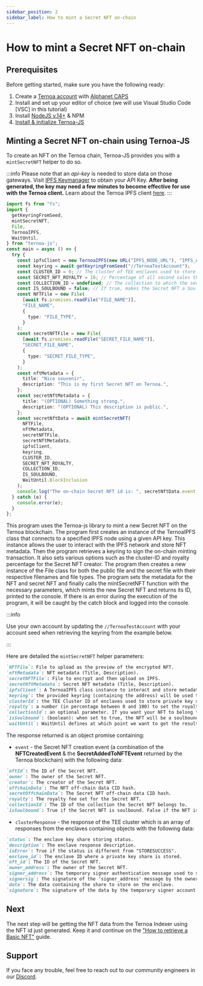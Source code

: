 ```yaml
---
sidebar_position: 2
sidebar_label: How to mint a Secret NFT on-chain
---
```


# How to mint a Secret NFT on-chain

## Prerequisites

Before getting started, make sure you have the following ready:

1. Create a [Ternoa account](/for-developers/get-started/create-account) with [Alphanet CAPS](/for-developers/get-started/create-account#step-2-get-some-free-test-caps-tokens)
2. Install and set up your editor of choice (we will use Visual Studio Code [VSC] in this tutorial)
3. Install [NodeJS v.14+](https://nodejs.org/en/download/) & NPM
4. [Install & initialize Ternoa-JS](/for-developers/get-started/install-ternoa-js)

## Minting a Secret NFT on-chain using Ternoa-JS

To create an NFT on the Ternoa chain, Ternoa-JS provides you with a `mintSecretNFT` helper to do so.

:::info
Please note that an _api-key_ is needed to store data on those gateways. Visit [IPFS Keymanager](https://ipfs-key-manager-git-dev-ternoa.vercel.app/) to obtain your API Key. **After being generated, the key may need a few minutes to become effective for use with the Ternoa client.** Learn about the Ternoa IPFS client [here](/for-developers/advanced-guides/ipfs).
:::

```typescript showLineNumbers
import fs from "fs";
import {
  getKeyringFromSeed,
  mintSecretNFT,
  File,
  TernoaIPFS,
  WaitUntil,
} from "ternoa-js";
const main = async () => {
  try {
    const ipfsClient = new TernoaIPFS(new URL("IPFS_NODE_URL"), "IPFS_API_KEY");
    const keyring = await getKeyringFromSeed("//TernoaTestAccount");
    const CLUSTER_ID = 0; // The cluster of TEE enclaves used to store private key shares
    const SECRET_NFT_ROYALTY = 10; // Percentage of all second sales that the secret NFT creator will receive - 10%.
    const COLLECTION_ID = undefined; // The collection to which the secret NFT belongs. Optional Parameter: Default is undefined.
    const IS_SOULBOUND = false; // If true, makes the Secret NFT a Soulbound token. The default is false.
    const NFTFile = new File(
      [await fs.promises.readFile("FILE_NAME")],
      "FILE_NAME",
      {
        type: "FILE_TYPE",
      }
    );
    const secretNFTFile = new File(
      [await fs.promises.readFile("SECRET_FILE_NAME")],
      "SECRET_FILE_NAME",
      {
        type: "SECRET_FILE_TYPE",
      }
    );
    const nftMetadata = {
      title: "Nice souvenir",
      description: "This is my first Secret NFT on Ternoa.",
    };
    const secretNftMetadata = {
      title: "(OPTIONAL) Something strong.",
      description: "(OPTIONAL) This description is public.",
    };
    const secretNftData = await mintSecretNFT(
      NFTFile,
      nftMetadata,
      secretNFTFile,
      secretNftMetadata,
      ipfsClient,
      keyring,
      CLUSTER_ID,
      SECRET_NFT_ROYALTY,
      COLLECTION_ID,
      IS_SOULBOUND,
      WaitUntil.BlockInclusion
    );
    console.log("The on-chain Secret NFT id is: ", secretNftData.event.nftId);
  } catch (e) {
    console.error(e);
  }
};
```

This program uses the Ternoa-js library to mint a new Secret NFT on the Ternoa blockchain. The program first creates an instance of the TernoaIPFS class that connects to a specified IPFS node using a given API key. This instance allows the user to interact with the IPFS network and store NFT metadata. Then the program retrieves a keyring to sign the on-chain minting transaction. It also sets various options such as the cluster-ID and royalty percentage for the Secret NFT creator. The program then creates a new instance of the File class for both the public file and the secret file with their respective filenames and file types. The program sets the metadata for the NFT and secret NFT and finally calls the mintSecretNFT function with the necessary parameters, which mints the new Secret NFT and returns its ID, printed to the console. If there is an error during the execution of the program, it will be caught by the catch block and logged into the console.

:::info

Use your own account by updating the `//TernoaTestAccount` with your account seed when retrieving the keyring from the example below.

:::

Here are detailed the `mintSecretNFT` helper parameters:

```markdown
`NFTFile`: File to upload as the preview of the encrypted NFT.
`nftMetadata`: NFT metadata (Title, Description).
`secretNFTFile`: File to encrypt and then upload on IPFS.
`secretNftMetadata`: Secret NFT metadata (Title, Description).
`ipfsClient`: A TernoaIPFS class instance to interact and store metadata on IPFS.
`keyring`: the provided keyring (containing the address) will be used to sign the transaction and pay the execution fee.
`clusterId`: the TEE Cluster ID of enclaves used to store private key shares. The default is 0.
`royalty`: a number (in percentage between 0 and 100) to set the royalties taken by the owner for each NFT sale.
`collectionId`: an optional parameter. If you want your NFT to belong to a collection, add the collection id here otherwise keep it undefined.
`isSoulbound`: (boolean): when set to true, the NFT will be a soulbound NFT. The default is false.
`waitUntil`: WaitUntil defines at which point we want to get the results of the transaction execution: BlockInclusion or BlockFinalization.
```

The response returned is an object promise containing:

- `event` - the Secret NFT creation event (a combination of the **NFTCreatedEvent** & the **SecretAddedToNFTEvent** returned by the Ternoa blockchain) with the following data:

```markdown
`nftId`: The ID of the Secret NFT.
`owner`: The owner of the Secret NFT.
`creator`: The creator of the Secret NFT.
`offchainData`: The NFT off-chain data CID hash.
`secretOffchainData`: The Secret NFT off-chain data CID hash.
`royalty`: The royalty fee set for the Secret NFT.
`collectionId`: The ID of the collection the Secret NFT belongs to.
`isSoulbound`: True if the Secret NFT is soulbound. False if the NFT is not soulbound.
```

- `clusterResponse` - the response of the TEE cluster which is an array of responses from the enclaves containing objects with the following data:

```markdown
`status`: The enclave key share storing status.
`description`: The enclave response description.
`isError`: True if the status is different from "STORESUCCESS".
`enclave_id`: The enclave ID where a private key share is stored.
`nft_id`: The ID of the Secret NFT.
`owner_address`: The owner of the Secret NFT.
`signer_address`: The temporary signer authentication message used to store all private key shares on the enclaves.
`signersig`: The signature of the 'signer_address' message by the owner of the Secret NFT.
`data`: The data containing the share to store on the enclave.
`signature`: The signature of the data by the temporary signer account.
```

## Next

The next step will be getting the NFT data from the Ternoa Indexer using the NFT id just generated. Keep it and continue on the ["How to retrieve a Basic NFT"](/for-developers/guides/NFT/basic-NFT/get-NFT) guide.

## Support

If you face any trouble, feel free to reach out to our community engineers in our [Discord](https://discord.gg/fUmBkPpnRu).
